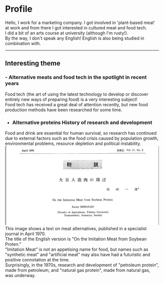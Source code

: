 # __Profile__  
Hello, I work for a marketing company. I got involved in 'plant-based meat' at work and from there I got interested in cultured meat and food tech.  
I did a bit of an arts course at university (although I'm rusty!).  
By the way, I don't speak any English! English is also being studied in combination with.  

_ _ _

## __Interesting theme__  
### - __Alternative meats and food tech in the spotlight in recent years__  
Food tech (the art of using the latest technology to develop or discover entirely new ways of preparing food) is a very interesting subject!  
Food tech has received a great deal of attention recently, but new food production methods have been researched for some time.  
- ### __Alternative proteins History of research and development__
Food and drink are essential for human survival, so research has continued due to external factors such as the food crisis caused by population growth, environmental problems, resource depletion and political instability.  
![__Synthetic meat__](syntheticmeat.JPG)  
This image shows a text on meat alternatives, published in a specialist journal in April 1970.  
The title of the English version is "On the Imitation Meat from Soybean Proten."  
"Imitation Meat" is not an appetising name for food, but names such as "synthetic meat" and "artificial meat" may also have had a futuristic and positive connotation at the time.  
Surprisingly, in the 1970s, research and development of "petroleum protein", made from petroleum, and "natural gas protein", made from natural gas, was underway.  
